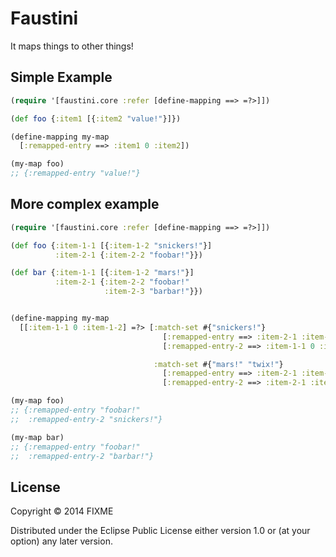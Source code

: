 # Faustini

It maps things to other things!

## Simple Example
```clojure
(require '[faustini.core :refer [define-mapping ==> =?>]])

(def foo {:item1 [{:item2 "value!"}]})

(define-mapping my-map
  [:remapped-entry ==> :item1 0 :item2])

(my-map foo)
;; {:remapped-entry "value!"}
```

## More complex example
```clojure
(require '[faustini.core :refer [define-mapping ==> =?>]])

(def foo {:item-1-1 [{:item-1-2 "snickers!"}]
          :item-2-1 {:item-2-2 "foobar!"}})

(def bar {:item-1-1 [{:item-1-2 "mars!"}]
          :item-2-1 {:item-2-2 "foobar!"
                     :item-2-3 "barbar!"}})


(define-mapping my-map
  [[:item-1-1 0 :item-1-2] =?> [:match-set #{"snickers!"}
                                  [:remapped-entry ==> :item-2-1 :item-2-2]
                                  [:remapped-entry-2 ==> :item-1-1 0 :item-1-2]

                                :match-set #{"mars!" "twix!"}
                                  [:remapped-entry ==> :item-2-1 :item-2-2]
                                  [:remapped-entry-2 ==> :item-2-1 :item-2-3]]])

(my-map foo)
;; {:remapped-entry "foobar!"
;;  :remapped-entry-2 "snickers!"}

(my-map bar)
;; {:remapped-entry "foobar!"
;;  :remapped-entry-2 "barbar!"}
```

## License

Copyright © 2014 FIXME

Distributed under the Eclipse Public License either version 1.0 or (at
your option) any later version.
